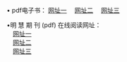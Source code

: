 &#8226; pdf电子书：
<a href="http://day30.ga/p/" target="_blank">网址一</a>
　<a href="http://line36.gq/p/" target="_blank">网址二</a>
　<a href="http://qq404.cf/p/" target="_blank">网址三</a><br />

&#8226;明 慧 期 刊 (pdf) 在线阅读网址：<br />
　<a href="http://day30.ga/p/" target="_blank">网址一</a><br />
　<a href="http://line36.gq/p/" target="_blank">网址二</a><br />
　<a href="http://qq404.cf/p/" target="_blank">网址三</a><br />
